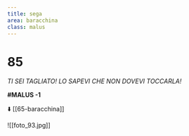 ```yaml
---
title: sega
area: baracchina
class: malus
---
```

# 85
_TI SEI TAGLIATO!
LO SAPEVI CHE NON DOVEVI TOCCARLA!_

**#MALUS -1**

⬇️ [[65-baracchina]]

![[foto_93.jpg]]